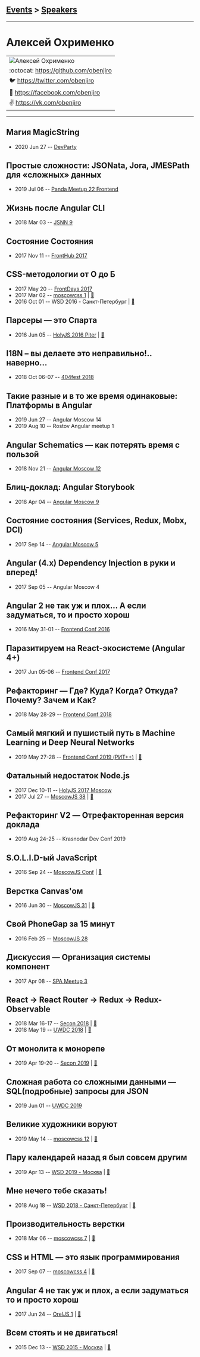 ## [Events](../README.md) > [Speakers](../speakers.md)
---

# Алексей Охрименко

| |
| --- |
| ![Алексей Охрименко](https://avatars.io/twitter/obenjiro/large)
| :octocat:  [https:&#x2F;&#x2F;github.com&#x2F;obenjiro](https://github.com/obenjiro)
| :bird:  [https:&#x2F;&#x2F;twitter.com&#x2F;obenjiro](https://twitter.com/obenjiro)
| :blue_book:  [https:&#x2F;&#x2F;facebook.com&#x2F;obenjiro](https://facebook.com/obenjiro)
| :v:  [https:&#x2F;&#x2F;vk.com&#x2F;obenjiro](https://vk.com/obenjiro)

---
## Магия MagicString
- 2020 Jun 27 -- [DevParty](https://www.youtube.com/watch?v=UB2XK7Cf-Ms)    
## Простые сложности: JSONata, Jora, JMESPath для «сложных» данных
- 2019 Jul 06 -- [Panda Meetup 22 Frontend](https://www.youtube.com/watch?v=s0qYCtBVLEI)    
## Жизнь после Angular CLI
- 2018 Mar 03 -- [JSNN 9](https://youtu.be/PnhzXnaRmiw)    
## Состояние Состояния
- 2017 Nov 11 -- [FrontHub 2017](https://www.youtube.com/watch?v=5ocaQYZF-Os)    
## CSS-методологии от О до Б
- 2017 May 20 -- [FrontDays 2017](https://youtu.be/pAFl98Fx3uE)    
- 2017 Mar 02 -- [moscowcss 1](https://www.youtube.com/watch?v=1VM-vEItVeA)  | [:notebook:](http://css.moscow/1/css-methodology.pdf)  
- 2016 Oct 01 -- WSD 2016 - Санкт-Петербург  | [:notebook:](https://wsd.events/2016/10/01/pres/css-methodologies.pdf)  
## Парсеры — это Спарта
- 2016 Jun 05 -- [HolyJS 2016 Piter](https://www.youtube.com/watch?v=au9_j2NjNaI)  | [:notebook:](http://public.jugru.org/holyjs/2016/spb/day_1/track_3/orhimenko.pdf)  
## I18N – вы делаете это неправильно!.. наверно...
- 2018 Oct 06-07 -- [404fest 2018](https://www.youtube.com/watch?v=9xMmRmXKwUk)    
## Такие разные и в то же время одинаковые: Платформы в Angular
- 2019 Jun 27 -- Angular Moscow 14    
- 2019 Aug 10 -- Rostov Angular meetup 1    
## Angular Schematics — как потерять время с пользой
- 2018 Nov 21 -- [Angular Moscow 12](https://youtu.be/aTI6vY92MEw)    
## Блиц-доклад: Angular Storybook
- 2018 Apr 04 -- [Angular Moscow 9](https://youtu.be/j7EsNGKXVVY)    
## Cостояние состояния (Services, Redux, Mobx, DCI)
- 2017 Sep 14 -- [Angular Moscow 5](https://youtu.be/8VesYob7OJg)    
## Angular (4.x) Dependency Injection в руки и вперед!
- 2017 Sep 05 -- Angular Moscow 4    
## Angular 2 не так уж и плох... А если задуматься, то и просто хорош
- 2016 May 31-01 -- [Frontend Conf 2016](https://www.youtube.com/watch?v=HTq8fknhQjQ)    
## Паразитируем на React-экосистеме (Angular 4+)
- 2017 Jun 05-06 -- [Frontend Conf 2017](https://www.youtube.com/watch?v=IVaj6SBr9QQ)    
## Рефакторинг — Где? Куда? Когда? Откуда? Почему? Зачем и Как?
- 2018 May 28-29 -- [Frontend Conf 2018](https://www.youtube.com/watch?v=5gKYnKBlszY)    
## Самый мягкий и пушистый путь в Machine Learning и Deep Neural Networks
- 2019 May 27-28 -- [Frontend Conf 2019 (РИТ++)](https://www.youtube.com/watch?v=BX2M8t5BA3s)  | [:notebook:](https://www.dropbox.com/sh/kg71jju3yvj5jqw/AACiE-kSton5kJK1Fpa3QDgYa/FC.%20%D0%94%D0%B5%D0%BB%D0%B8%2B%D0%9A%D0%B0%D0%BB%D1%8C%D0%BA%D1%83%D1%82%D1%82%D0%B0/27.05/3.%D0%A1%D0%B0%D0%BC%D1%8B%D0%B9%20%D0%BC%D1%8F%D0%B3%D0%BA%D0%B8%D0%B9%20%D0%B8%20%D0%BF%D1%83%D1%88%D0%B8%D1%81%D1%82%D1%8B%D0%B9%20%D0%BF%D1%83%D1%82%D1%8C%20%D0%B2%20Machine%20Learning%20%D0%B8%20Deep%20Neural%20Networks_%D0%90%D0%BB%D0%B5%D0%BA%D1%81%D0%B5%D0%B9%20%D0%9E%D1%85%D1%80%D0%B8%D0%BC%D0%B5%D0%BD%D0%BA%D0%BE_%D0%B2%D0%B5%D1%80.2.key?dl=0)  
## Фатальный недостаток Node.js
- 2017 Dec 10-11 -- [HolyJS 2017 Moscow](https://www.youtube.com/watch?v=Lrs6puJ4G2Q)    
- 2017 Jul 27 -- [MoscowJS 38](https://www.youtube.com/watch?v=BmmBx9r9Sro)  | [:notebook:](https://cloud.mail.ru/public/KWDA/G7DxXmymJ)  
## Рефакторинг V2 — Отрефакторенная версия доклада
- 2019 Aug 24-25 -- Krasnodar Dev Conf 2019    
## S.O.L.I.D-ый JavaScript
- 2016 Sep 24 -- [MoscowJS Conf](https://www.youtube.com/watch?v=wi3wPzReKZQ)  | [:notebook:](http://www.slideshare.net/BadooDev/solid-javascript)  
## Верстка Canvas&#39;ом
- 2016 Jun 30 -- [MoscowJS 31](https://www.youtube.com/watch?v=TxNfcvT9sAg)  | [:notebook:](http://www.slideshare.net/moscowjs/canvas-moscowjs-31)  
## Свой PhoneGap за 15 минут
- 2016 Feb 25 -- [MoscowJS 28](https://it.mail.ru/video/466/)    
## Дискуссия — Организация системы компонент
- 2017 Apr 08 -- [SPA Meetup 3](https://www.youtube.com/watch?v=h23HbKaUbaU)    
## React -&gt; React Router -&gt; Redux -&gt; Redux-Observable
- 2018 Mar 16-17 -- [Secon 2018](https://youtu.be/AWBzyCrRrok)  | [:notebook:](https://drive.google.com/file/d/10cS2LyVSv5s3Q84W0EaYoWfSOYgwdJLp/view?usp=sharing)  
- 2018 May 19 -- [UWDC 2018](https://www.youtube.com/watch?v=C_nCpoAiUF0)  | [:notebook:](https://2018.uwdc.ru/storage/lectures/presentaions/2Y57zfnlKRzkFa9tYtDoBwNx5X95gHiZQCYNPPXT.pdf)  
## От монолита к монорепе
- 2019 Apr 19-20 -- [Secon 2019](https://youtu.be/D5ByaQUH4j4)  | [:notebook:](https://drive.google.com/open?id=19e-1gNEweBW0PyJPkQ01mV4lNw5HLLev)  
## Сложная работа со сложными данными — SQL(подробные) запросы для JSON
- 2019 Jun 01 -- [UWDC 2019](https://youtu.be/o99D6zgi31g)    
## Великие художники воруют
- 2019 May 14 -- [moscowcss 12](https://www.youtube.com/watch?v=LHOJybXuMdc)  | [:notebook:](https://vk.com/doc426295704_503700807)  
## Пару календарей назад я был совсем другим
- 2019 Apr 13 -- [WSD 2019 - Москва](https://www.youtube.com/watch?v=1DAmlRlEwCE)  | [:notebook:](https://wsd.events/2019/04/13/pres/calendars-ago.pdf)  
## Мне нечего тебе сказать!
- 2018 Aug 18 -- [WSD 2018 - Санкт-Петербург](https://www.youtube.com/watch?v=laZ1CFJnUyk)  | [:notebook:](https://wsd.events/2018/08/18/pres/site-talking.pdf)  
## Производительность верстки
- 2018 Mar 06 -- [moscowcss 7](https://www.facebook.com/afishamansarda/videos/1901332616557448/)  | [:notebook:](https://vk.com/doc4174564_461141785)  
## CSS и HTML — это язык программирования
- 2017 Sep 07 -- [moscowcss 4](https://www.youtube.com/watch?v=KmMWxnqVYYM)  | [:notebook:](http://css.moscow/4/css-html-programming.pdf)  
## Angular 4 не так уж и плох, а если задуматься то и просто хорош
- 2017 Jun 24 -- [OrelJS 1](https://www.youtube.com/watch?v=5Rm-UPvONnw)  | [:notebook:](http://oreljs.ru/first/files/OrelJS%2024.06.17%20-%20%D0%9E%D1%85%D1%80%D0%B8%D0%BC%D0%B5%D0%BD%D0%BA%D0%BE%20%D0%90.%20Angular%204%20%D0%BD%D0%B5%20%D1%82%D0%B0%D0%BA%D1%83%D0%B6%20%D0%BF%D0%BB%D0%BE%D1%85.pdf)  
## Всем стоять и не двигаться!
- 2015 Dec 13 -- [WSD 2015 - Москва](https://www.youtube.com/watch?v=K5JuBK5JAv0)  | [:notebook:](https://wsd.events/2015/12/13/pres/dont-move/)  
